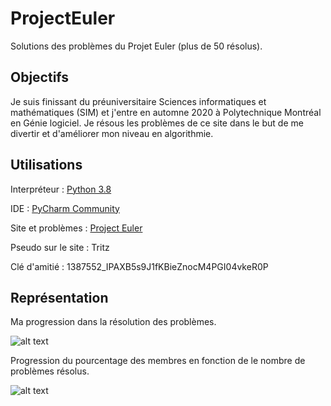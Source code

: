 # ProjectEuler

Solutions des problèmes du Projet Euler (plus de 50 résolus).

## Objectifs

Je suis finissant du préuniversitaire Sciences informatiques et mathématiques (SIM) et j'entre en automne 2020 à Polytechnique Montréal en Génie logiciel. Je résous les problèmes de ce site dans le but de me divertir et d'améliorer mon niveau en algorithmie.

## Utilisations

Interpréteur : [Python 3.8](https://www.python.org/downloads/)

IDE : [PyCharm Community](https://www.jetbrains.com/fr-fr/pycharm/download/#section=windows)

Site et problèmes : [Project Euler](https://projecteuler.net)

Pseudo sur le site : Tritz

Clé d'amitié : 1387552_IPAXB5s9J1fKBieZnocM4PGI04vkeR0P

## Représentation

Ma progression dans la résolution des problèmes.

![alt text](https://github.com/TritzA/ProjectEuler/blob/master/images/progression.png)

Progression du pourcentage des membres en fonction de le nombre de problèmes résolus.

![alt text](https://github.com/TritzA/ProjectEuler/blob/master/images/comparaison.png)
